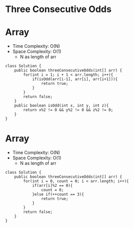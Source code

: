 # Three Consecutive Odds

# Array

- Time Complexity: O(N)
- Space Complexity: O(1)
  - N as length of arr

```
class Solution {
    public boolean threeConsecutiveOdds(int[] arr) {
        for(int i = 1; i + 1 < arr.length; i++){
            if(isOdd(arr[i-1], arr[i], arr[i+1])){
                return true;
            }
        }
        return false;
    }
    public boolean isOdd(int x, int y, int z){
        return x%2 != 0 && y%2 != 0 && z%2 != 0;
    }
}
```

# Array

- Time Complexity: O(N)
- Space Complexity: O(1)
  - N as length of arr

```
class Solution {
    public boolean threeConsecutiveOdds(int[] arr) {
        for(int i = 0, count = 0; i < arr.length; i++){
            if(arr[i]%2 == 0){
                count = 0;
            }else if(++count == 3){
                return true;
            }
        }
        return false;
    }
}
```
